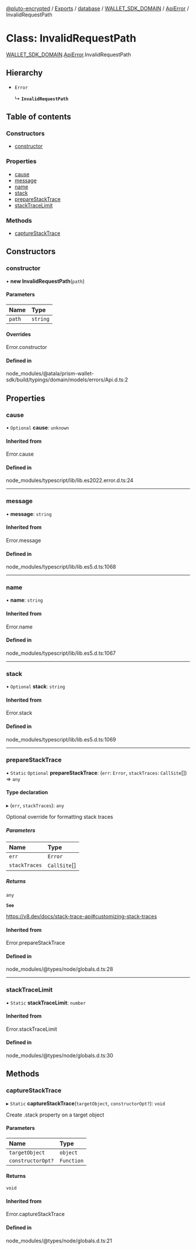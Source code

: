 [@pluto-encrypted](../README.md) / [Exports](../modules.md) / [database](../modules/database.md) / [WALLET\_SDK\_DOMAIN](../modules/database.WALLET_SDK_DOMAIN.md) / [ApiError](../modules/database.WALLET_SDK_DOMAIN.ApiError.md) / InvalidRequestPath

# Class: InvalidRequestPath

[WALLET\_SDK\_DOMAIN](../modules/database.WALLET_SDK_DOMAIN.md).[ApiError](../modules/database.WALLET_SDK_DOMAIN.ApiError.md).InvalidRequestPath

## Hierarchy

- `Error`

  ↳ **`InvalidRequestPath`**

## Table of contents

### Constructors

- [constructor](database.WALLET_SDK_DOMAIN.ApiError.InvalidRequestPath.md#constructor)

### Properties

- [cause](database.WALLET_SDK_DOMAIN.ApiError.InvalidRequestPath.md#cause)
- [message](database.WALLET_SDK_DOMAIN.ApiError.InvalidRequestPath.md#message)
- [name](database.WALLET_SDK_DOMAIN.ApiError.InvalidRequestPath.md#name)
- [stack](database.WALLET_SDK_DOMAIN.ApiError.InvalidRequestPath.md#stack)
- [prepareStackTrace](database.WALLET_SDK_DOMAIN.ApiError.InvalidRequestPath.md#preparestacktrace)
- [stackTraceLimit](database.WALLET_SDK_DOMAIN.ApiError.InvalidRequestPath.md#stacktracelimit)

### Methods

- [captureStackTrace](database.WALLET_SDK_DOMAIN.ApiError.InvalidRequestPath.md#capturestacktrace)

## Constructors

### constructor

• **new InvalidRequestPath**(`path`)

#### Parameters

| Name | Type |
| :------ | :------ |
| `path` | `string` |

#### Overrides

Error.constructor

#### Defined in

node_modules/@atala/prism-wallet-sdk/build/typings/domain/models/errors/Api.d.ts:2

## Properties

### cause

• `Optional` **cause**: `unknown`

#### Inherited from

Error.cause

#### Defined in

node_modules/typescript/lib/lib.es2022.error.d.ts:24

___

### message

• **message**: `string`

#### Inherited from

Error.message

#### Defined in

node_modules/typescript/lib/lib.es5.d.ts:1068

___

### name

• **name**: `string`

#### Inherited from

Error.name

#### Defined in

node_modules/typescript/lib/lib.es5.d.ts:1067

___

### stack

• `Optional` **stack**: `string`

#### Inherited from

Error.stack

#### Defined in

node_modules/typescript/lib/lib.es5.d.ts:1069

___

### prepareStackTrace

▪ `Static` `Optional` **prepareStackTrace**: (`err`: `Error`, `stackTraces`: `CallSite`[]) => `any`

#### Type declaration

▸ (`err`, `stackTraces`): `any`

Optional override for formatting stack traces

##### Parameters

| Name | Type |
| :------ | :------ |
| `err` | `Error` |
| `stackTraces` | `CallSite`[] |

##### Returns

`any`

**`See`**

https://v8.dev/docs/stack-trace-api#customizing-stack-traces

#### Inherited from

Error.prepareStackTrace

#### Defined in

node_modules/@types/node/globals.d.ts:28

___

### stackTraceLimit

▪ `Static` **stackTraceLimit**: `number`

#### Inherited from

Error.stackTraceLimit

#### Defined in

node_modules/@types/node/globals.d.ts:30

## Methods

### captureStackTrace

▸ `Static` **captureStackTrace**(`targetObject`, `constructorOpt?`): `void`

Create .stack property on a target object

#### Parameters

| Name | Type |
| :------ | :------ |
| `targetObject` | `object` |
| `constructorOpt?` | `Function` |

#### Returns

`void`

#### Inherited from

Error.captureStackTrace

#### Defined in

node_modules/@types/node/globals.d.ts:21
